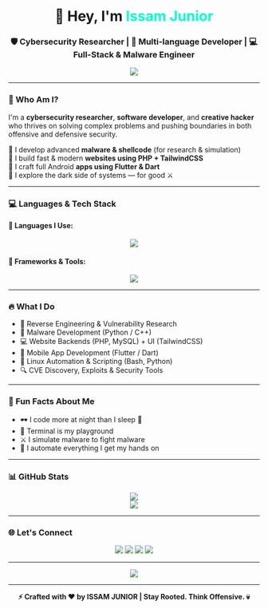<h1 align="center">👋 Hey, I'm <span style="color:#00ffcc">Issam Junior</span></h1>
<h3 align="center">🛡️ Cybersecurity Researcher | 🧠 Multi-language Developer | 💻 Full-Stack & Malware Engineer</h3>

<p align="center">
  <img src="https://readme-typing-svg.herokuapp.com?font=Fira+Code&weight=600&size=22&pause=1000&color=00F7FF&center=true&vCenter=true&width=600&lines=Cybersecurity+%7C+Web+%26+Mobile+Developer+%7C+Malware+Engineer;Flutter%2C+PHP%2C+Python%2C+C%2B%2B%2C+Bash%2C+JS%2C+TailwindCSS;Reverse+Engineering+%7C+Linux+Lover+%7C+Automation+Addict" />
</p>

---

### 🧠 Who Am I?

I'm a **cybersecurity researcher**, **software developer**, and **creative hacker** who thrives on solving complex problems and pushing boundaries in both offensive and defensive security.

🔹 I develop advanced **malware & shellcode** (for research & simulation)  
🔹 I build fast & modern **websites using PHP + TailwindCSS**  
🔹 I craft full Android **apps using Flutter & Dart**  
🔹 I explore the dark side of systems — for good ⚔️

---

### 💻 Languages & Tech Stack

#### 🚀 Languages I Use:
<p align="center">
  <img src="https://skillicons.dev/icons?i=python,cpp,php,dart,js,java,perl,ruby,bash,mysql,html,css" />
</p>

#### 🧰 Frameworks & Tools:
<p align="center">
  <img src="https://skillicons.dev/icons?i=flutter,tailwind,linux,git,github,vscode" />
</p>

---

### 🔥 What I Do

- 🧠 Reverse Engineering & Vulnerability Research  
- 👾 Malware Development (Python / C++)  
- 💻 Website Backends (PHP, MySQL) + UI (TailwindCSS)  
- 📱 Mobile App Development (Flutter / Dart)  
- 🐚 Linux Automation & Scripting (Bash, Python)  
- 🔍 CVE Discovery, Exploits & Security Tools  

---

### 🧬 Fun Facts About Me

- 🕶️ I code more at night than I sleep 🌙  
- 🐧 Terminal is my playground  
- ⚔️ I simulate malware to fight malware  
- 🧪 I automate everything I get my hands on  

---

### 📊 GitHub Stats

<p align="center">
  <img src="https://github-readme-stats.vercel.app/api?username=issamjr&show_icons=true&theme=radical&hide_border=true&custom_title=My%20Coding%20Stats" />
  <br/>
  <img src="https://streak-stats.demolab.com/?user=issamjr&theme=radical&hide_border=true" />
</p>

---

### 🌐 Let's Connect

<p align="center">
  <a href="https://github.com/issamjr" target="_blank"><img src="https://img.shields.io/badge/GitHub-100000?style=for-the-badge&logo=github&logoColor=white"/></a>
  <a href="https://t.me/issamiso" target="_blank"><img src="https://img.shields.io/badge/Telegram-2CA5E0?style=for-the-badge&logo=telegram&logoColor=white" /></a>
  <a href="https://twitter.com/issam_juniorx" target="_blank"><img src="https://img.shields.io/badge/Twitter-1DA1F2?style=for-the-badge&logo=twitter&logoColor=white" /></a>
  <a href="mailto:mr.issamfso@email.com"><img src="https://img.shields.io/badge/Email-D14836?style=for-the-badge&logo=gmail&logoColor=white"/></a>
</p>

---

<p align="center">
  <img src="https://quotes-github-readme.vercel.app/api?type=horizontal&theme=radical" />
</p>

---

<p align="center"><b>⚡ Crafted with ❤️ by ISSAM JUNIOR | Stay Rooted. Think Offensive. 💀</b></p>
